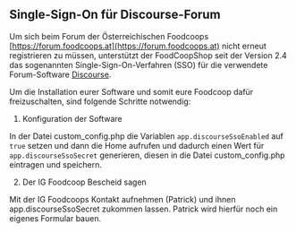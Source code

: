 ## Single-Sign-On für Discourse-Forum

Um sich beim Forum der Österreichischen Foodcoops [https://forum.foodcoops.at](https://forum.foodcoops.at) nicht erneut registrieren zu müssen, unterstützt der FoodCoopShop seit der Version 2.4 das sogenannten Single-Sign-On-Verfahren (SSO) für die verwendete Forum-Software [Discourse](https://www.discourse.org).

Um die Installation eurer Software und somit eure Foodcoop dafür freizuschalten, sind folgende Schritte notwendig:

1) Konfiguration der Software

In der Datei custom_config.php die Variablen `app.discourseSsoEnabled` auf `true` setzen und dann die Home aufrufen und dadurch einen Wert für `app.discourseSsoSecret` generieren, diesen in die Datei custom_config.php eintragen und speichern.

2) Der IG Foodcoop Bescheid sagen

Mit der IG Foodcoops Kontakt aufnehmen (Patrick) und ihnen app.discourseSsoSecret zukommen lassen. Patrick wird hierfür noch ein eigenes Formular bauen.
